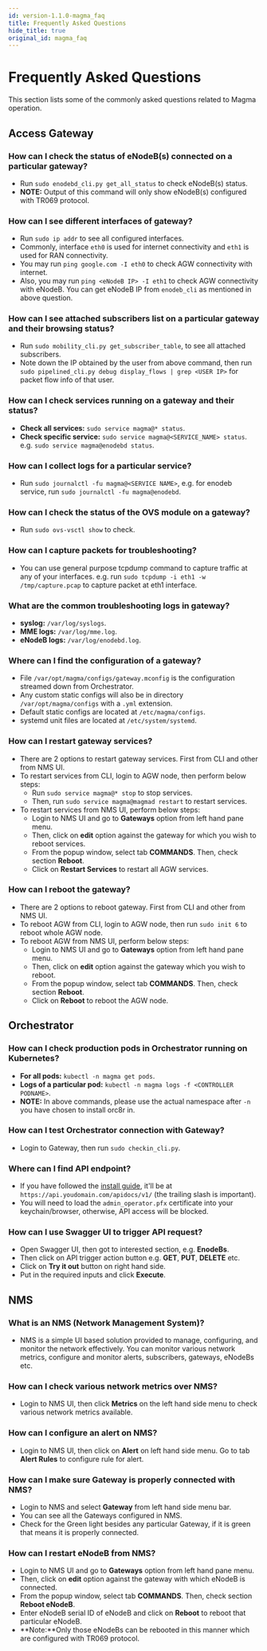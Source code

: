 ```yaml
---
id: version-1.1.0-magma_faq
title: Frequently Asked Questions
hide_title: true
original_id: magma_faq
---
```

# Frequently Asked Questions
This section lists some of the commonly asked questions related to Magma operation.

## Access Gateway
### How can I check the status of eNodeB(s) connected on a particular gateway?
  - Run `sudo enodebd_cli.py get_all_status` to check eNodeB(s) status.
  - **NOTE:** Output of this command will only show eNodeB(s) configured with TR069 protocol.

### How can I see different interfaces of gateway?
  - Run `sudo ip addr` to see all configured interfaces.
  - Commonly, interface `eth0` is used for internet connectivity and `eth1` is used for RAN connectivity.
  - You may run `ping google.com -I eth0` to check AGW connectivity with internet.
  - Also, you may run `ping <eNodeB IP> -I eth1` to check AGW connectivity with eNodeB. You can get eNodeB IP from `enodeb_cli` as mentioned in above question.

### How can I see attached subscribers list on a particular gateway and their browsing status?
  - Run `sudo mobility_cli.py get_subscriber_table`, to see all attached subscribers.
  - Note down the IP obtained by the user from above command, then run `sudo pipelined_cli.py debug display_flows | grep <USER IP>` for packet flow info of that user.

### How can I check services running on a gateway and their status?
  - **Check all services:** `sudo service magma@* status`.
  - **Check specific service:** `sudo service magma@<SERVICE_NAME> status`. e.g. `sudo service magma@enodebd status`.

### How can I collect logs for a particular service?
  - Run `sudo journalctl -fu magma@<SERVICE NAME>`, e.g. for enodeb service, run `sudo journalctl -fu magma@enodebd`.

### How can I check the status of the OVS module on a gateway?
  - Run `sudo ovs-vsctl show` to check.

### How can I capture packets for troubleshooting?
  - You can use general purpose tcpdump command to capture traffic at any of your interfaces. e.g. run `sudo tcpdump -i eth1 -w /tmp/capture.pcap` to capture packet at eth1 interface.

### What are the common troubleshooting logs in gateway?
  - **syslog:** `/var/log/syslogs`.
  - **MME logs:** `/var/log/mme.log`.
  - **eNodeB logs:** `/var/log/enodebd.log`.

### Where can I find the configuration of a gateway?
  - File `/var/opt/magma/configs/gateway.mconfig` is the configuration streamed down from Orchestrator.
  - Any custom static configs will also be in directory `/var/opt/magma/configs` with a `.yml` extension.
  - Default static configs are located at `/etc/magma/configs`.
  - systemd unit files are located at `/etc/system/systemd`.

### How can I restart gateway services?
  - There are 2 options to restart gateway services. First from CLI and other from NMS UI.
  - To restart services from CLI, login to AGW node, then perform below steps:
    - Run `sudo service magma@* stop` to stop services.
    - Then, run `sudo service magma@magmad restart` to restart services.
  - To restart services from NMS UI, perform below steps:
    - Login to NMS UI and go to **Gateways** option from left hand pane menu.
    - Then, click on **edit** option against the gateway for which you wish to reboot services.
    - From the popup window, select tab **COMMANDS**. Then, check section **Reboot**.
    - Click on **Restart Services** to restart all AGW services.

### How can I reboot the gateway?
  - There are 2 options to reboot gateway. First from CLI and other from NMS UI.
  - To reboot AGW from CLI, login to AGW node, then run `sudo init 6` to reboot whole AGW node.
  - To reboot AGW from NMS UI, perform below steps:
    - Login to NMS UI and go to **Gateways** option from left hand pane menu.
    - Then, click on **edit** option against the gateway which you wish to reboot.
    - From the popup window, select tab **COMMANDS**. Then, check section **Reboot**.
    - Click on **Reboot** to reboot the AGW node.

## Orchestrator
### How can I check production pods in Orchestrator running on Kubernetes?
  - **For all pods:** `kubectl -n magma get pods`.
  - **Logs of a particular pod:** `kubectl -n magma logs -f <CONTROLLER PODNAME>`.
  - **NOTE:** In above commands, please use the actual namespace after `-n` you have chosen to install orc8r in.

### How can I test Orchestrator connection with Gateway?
  - Login to Gateway, then run `sudo checkin_cli.py`.

### Where can I find API endpoint?
  - If you have followed the [install guide](../orc8r/deploy_install), it'll be at `https://api.youdomain.com/apidocs/v1/` (the trailing slash is important).
  - You will need to load the `admin_operator.pfx` certificate into your keychain/browser, otherwise, API access will be blocked.

### How can I use Swagger UI to trigger API request?
  - Open Swagger UI, then got to interested section, e.g. **EnodeBs**.
  - Then click on API trigger action button e.g. **GET**, **PUT**, **DELETE** etc.
  - Click on **Try it out** button on right hand side.
  - Put in the required inputs and click **Execute**.

## NMS
### What is an NMS (Network Management System)?
  - NMS is a simple UI based solution provided to manage, configuring, and monitor the network effectively. You can monitor various network metrics,  configure and monitor alerts, subscribers, gateways, eNodeBs etc.

### How can I check various network metrics over NMS?
  - Login to NMS UI, then click **Metrics** on the left hand side menu to check various network metrics available.

### How can I configure an alert on NMS?
  - Login to NMS UI, then click on **Alert** on left hand side menu. Go to tab **Alert Rules** to configure rule for alert.

### How can I make sure Gateway is properly connected with NMS?
  - Login to NMS and select **Gateway** from left hand side menu bar.
  - You can see all the Gateways configured in NMS.
  - Check for the Green light besides any particular Gateway, if it is green that means it is properly connected.

### How can I restart eNodeB from NMS?
  - Login to NMS UI and go to **Gateways** option from left hand pane menu.
  - Then, click on **edit** option against the gateway with which eNodeB is connected.
  - From the popup window, select tab **COMMANDS**. Then, check section **Reboot eNodeB**.
  - Enter eNodeB serial ID of eNodeB and click on **Reboot** to reboot that particular eNodeB.
  - **Note:**Only those eNodeBs can be rebooted in this manner which are configured with TR069 protocol.

